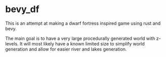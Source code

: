 # bevy_df

This is an attempt at making a dwarf fortress inspired game using rust and bevy.

The main goal is to have a very large procedurally generated world with z-levels. It will most likely have a known limited size to simplify world generation and allow for easier river and lakes generation.
